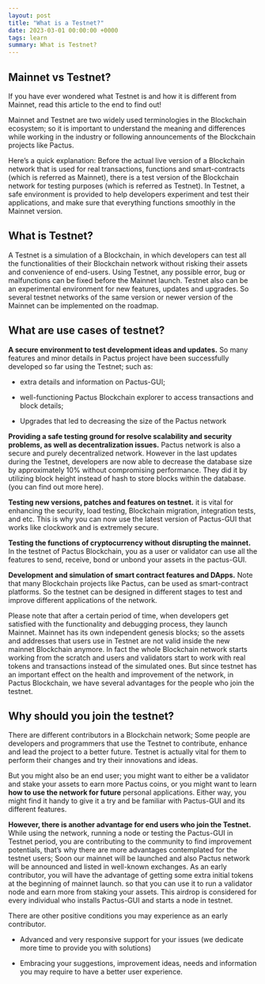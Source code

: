 ```yaml
---
layout: post
title: "What is a Testnet?"
date: 2023-03-01 00:00:00 +0000
tags: learn
summary: What is Testnet?
---
```


## Mainnet vs Testnet?

If you have ever wondered what Testnet is and how it is different from Mainnet, read this article to the end to find out!

Mainnet and Testnet are two widely used terminologies in the Blockchain ecosystem; so it is important to understand the meaning and differences while working in the industry or following announcements of the Blockchain projects like Pactus.

Here’s a quick explanation:
Before the actual live version of a Blockchain network that is used for real transactions, functions and smart-contracts (which is referred as Mainnet), there is a test version of the Blockchain network for testing purposes (which is referred as Testnet). In Testnet, a safe environment is provided to help developers experiment and test their applications, and make sure that everything functions smoothly in the Mainnet version.

## What is Testnet?
A Testnet is a simulation of a Blockchain, in which developers can test all the functionalities of their Blockchain network without risking their assets and convenience of end-users. Using Testnet, any possible error, bug or malfunctions can be fixed before the Mainnet launch.
Testnet also can be an experimental environment for new features, updates and upgrades. So several testnet networks of the same version or newer version of the Mainnet can be implemented on the roadmap.


## What are use cases of testnet?
**A secure environment to test development ideas and updates.** So 	many features and minor details in Pactus project have been 	successfully developed so far using the Testnet; such as:

- extra details and information on Pactus-GUI;
 	
- well-functioning 	Pactus Blockchain explorer to access transactions and block details;
 	
- Upgrades 	that led to decreasing the size of the Pactus network

**Providing 	a safe testing ground for resolve scalability and security problems, 	as well as decentralization issues.** Pactus 	network is also a secure and purely decentralized network. However 	in the last updates during the Testnet, 	developers are now 	able to decrease 	the database size by approximately 10% without compromising 	performance. They did it by utilizing block height instead of hash 	to store blocks within the database. (you can find out more here).
 	
**Testing 	new versions, patches and features on testnet.** 	it is vital for enhancing the security, load testing, Blockchain 	migration, integration tests, and etc. This is why you can now use 	the latest version of Pactus-GUI that works like clockwork and is 	extremely secure.
 	
**Testing 	the functions of cryptocurrency without disrupting the mainnet.** In 	the testnet of Pactus Blockchain, you as a user or validator can use 	all the features to send, receive, bond or unbond your assets in the 	pactus-GUI.
 	
**Development 	and simulation of smart contract features and DApps.** 	Note that many Blockchain projects like Pactus, can be used as 	smart-contract platforms. So the testnet can be designed in 	different stages to test and improve different applications of the 	network.

Please note that after a certain period of time, when developers get satisfied with the functionality and debugging process, they launch Mainnet. Mainnet has its own independent genesis blocks; so the assets and addresses that users use in Testnet are not valid inside the new mainnet Blockchain anymore. In fact the whole Blockchain network starts working from the scratch and users and validators start to work with real tokens and transactions instead of the simulated ones. But since testnet has an important effect on the health and improvement of the network, in Pactus Blockchain, we have several advantages for the people who join the testnet.

## Why should you join the testnet?
There are different contributors in a Blockchain network;
Some people are developers and programmers that use the Testnet to contribute, enhance and lead the project to a better future. Testnet is actually vital for them to perform their changes and try their innovations and ideas.

But you might also be an end user; you might want to either be a validator and stake your assets to earn more Pactus coins, or you might want to learn **how to use the network for future** personal applications. Either way, you might find it handy to give it a try and be familiar with Pactus-GUI and its different features.

**However, there is another advantage for end users who join the Testnet.** While using the network, running a node or testing the Pactus-GUI in Testnet period, you are contributing to the community to find improvement potentials, that’s why there are more advantages contemplated for the testnet users; Soon our mainnet will be launched and also Pactus network will be announced and listed in well-known exchanges. As an early contributor, you will have the advantage of getting some extra initial tokens at the beginning of mainnet launch. so that you can use it to run a validator node and earn more from staking your assets. This airdrop is considered for every individual who installs Pactus-GUI and starts a node in testnet.

There are other positive conditions you may experience as an early contributor.
- Advanced 	and very responsive support for your issues (we dedicate more time 	to provide you with solutions)
 	
- Embracing your suggestions, 	improvement ideas, needs and information you may require to have a 	better user experience.
